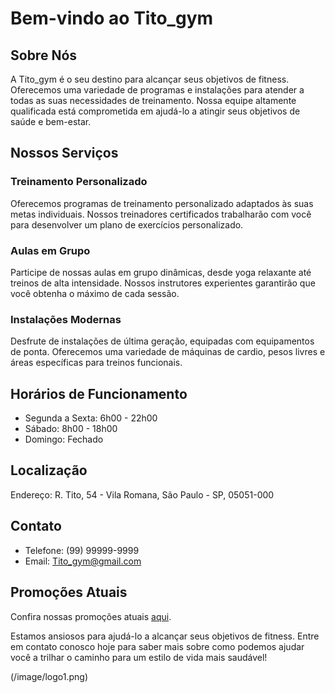 
# Bem-vindo ao Tito_gym

## Sobre Nós

A Tito_gym é o seu destino para alcançar seus objetivos de fitness. Oferecemos uma variedade de programas e instalações para atender a todas as suas necessidades de treinamento. Nossa equipe altamente qualificada está comprometida em ajudá-lo a atingir seus objetivos de saúde e bem-estar.

## Nossos Serviços

### Treinamento Personalizado

Oferecemos programas de treinamento personalizado adaptados às suas metas individuais. Nossos treinadores certificados trabalharão com você para desenvolver um plano de exercícios personalizado.

### Aulas em Grupo

Participe de nossas aulas em grupo dinâmicas, desde yoga relaxante até treinos de alta intensidade. Nossos instrutores experientes garantirão que você obtenha o máximo de cada sessão.

### Instalações Modernas

Desfrute de instalações de última geração, equipadas com equipamentos de ponta. Oferecemos uma variedade de máquinas de cardio, pesos livres e áreas específicas para treinos funcionais.

## Horários de Funcionamento

- Segunda a Sexta: 6h00 - 22h00
- Sábado: 8h00 - 18h00
- Domingo: Fechado

## Localização

Endereço: R. Tito, 54 - Vila Romana, São Paulo - SP, 05051-000

## Contato

- Telefone: (99) 99999-9999
- Email: Tito_gym@gmail.com

## Promoções Atuais

Confira nossas promoções atuais [aqui](link-para-promocoes).

Estamos ansiosos para ajudá-lo a alcançar seus objetivos de fitness. Entre em contato conosco hoje para saber mais sobre como podemos ajudar você a trilhar o caminho para um estilo de vida mais saudável!

(/image/logo1.png)
